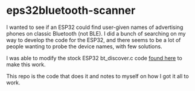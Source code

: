 # eps32bluetooth-scanner

I wanted to see if an ESP32 could find user-given names of advertising
phones on classic Bluetooth (not BLE). I did a bunch of searching on my
way to develop the code for the ESP32, and there seems to be a lot of
people wanting to probe the device names, with few solutions.

I was able to modify the stock ESP32 bt_discover.c code [found here](https://github.com/espressif/esp-idf/blob/master/examples/bluetooth/bluedroid/classic_bt/bt_discovery/main/bt_discovery.c) to make this work.

This repo is the code that does it and notes to myself on how I got it all to work. 
